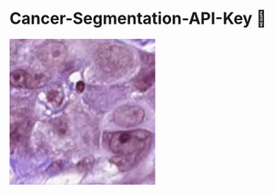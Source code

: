 # Cancer-Segmentation-API-Key 🔑

![alt text](https://github.com/RRaghulRajkumar/Cancer-Segmentation-API-Key/blob/main/testimg.jpeg)
